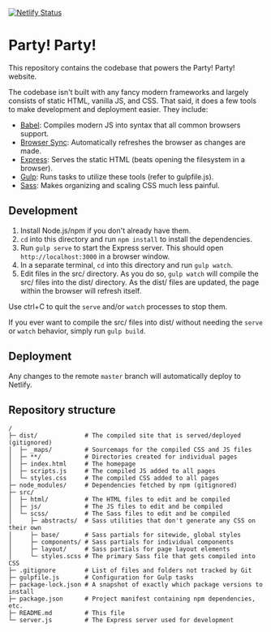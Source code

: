 [![Netlify Status](https://api.netlify.com/api/v1/badges/021c2d4f-abcb-4a0a-8e1a-6e8a4d2db703/deploy-status)](https://app.netlify.com/sites/partypartydsm/deploys)

# Party! Party!

This repository contains the codebase that powers the Party! Party! website.

The codebase isn't built with any fancy modern frameworks and largely consists
of static HTML, vanilla JS, and CSS. That said, it does a few tools to make
development and deployment easier. They include:

* [Babel]: Compiles modern JS into syntax that all common browsers support.
* [Browser Sync]: Automatically refreshes the browser as changes are made.
* [Express]: Serves the static HTML (beats opening the filesystem in a browser).
* [Gulp]: Runs tasks to utilize these tools (refer to gulpfile.js).
* [Sass]: Makes organizing and scaling CSS much less painful.

[Babel]: https://babeljs.io/
[Browser Sync]: https://www.browsersync.io/
[Express]: https://expressjs.com/
[Gulp]: https://gulpjs.com/
[Sass]: https://sass-lang.com/

## Development

1. Install Node.js/npm if you don't already have them.
1. `cd` into this directory and run `npm install` to install the dependencies.
1. Run `gulp serve` to start the Express server. This should open
   `http://localhost:3000` in a browser window.
1. In a separate terminal, `cd` into this directory and run `gulp watch`.
1. Edit files in the src/ directory. As you do so, `gulp watch` will compile the
   src/ files into the dist/ directory. As the dist/ files are updated, the page
   within the browser will refresh itself.

Use ctrl+C to quit the `serve` and/or `watch` processes to stop them.

If you ever want to compile the src/ files into dist/ without needing the
`serve` or `watch` behavior, simply run `gulp build`.

## Deployment

Any changes to the remote `master` branch will automatically deploy to Netlify.

## Repository structure

```
/
├─ dist/             # The compiled site that is served/deployed (gitignored)
│  ├─ _maps/         # Sourcemaps for the compiled CSS and JS files
│  ├─ **/            # Directories created for individual pages
│  ├─ index.html     # The homepage
│  ├─ scripts.js     # The compiled JS added to all pages
│  └─ styles.css     # The compiled CSS added to all pages
├─ node_modules/     # Dependencies fetched by npm (gitignored)
├─ src/
│  ├─ html/          # The HTML files to edit and be compiled
│  ├─ js/            # The JS files to edit and be compiled
│  └─ scss/          # The Sass files to edit and be compiled
│     ├─ abstracts/  # Sass utilities that don't generate any CSS on their own
│     ├─ base/       # Sass partials for sitewide, global styles
│     ├─ components/ # Sass partials for individual components
│     ├─ layout/     # Sass partials for page layout elements
│     └─ styles.scss # The primary Sass file that gets compiled into CSS
├─ .gitignore        # List of files and folders not tracked by Git
├─ gulpfile.js       # Configuration for Gulp tasks
├─ package-lock.json # A snapshot of exactly which package versions to install
├─ package.json      # Project manifest containing npm dependencies, etc.
├─ README.md         # This file
└─ server.js         # The Express server used for development
```

